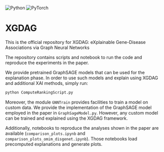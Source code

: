 ![Python](https://img.shields.io/badge/python-3670A0?style=for-the-badge&logo=python&logoColor=ffdd54) ![PyTorch](https://img.shields.io/badge/PyTorch-%23EE4C2C.svg?style=for-the-badge&logo=PyTorch&logoColor=white) 

# XGDAG
 
This is the official repository for XGDAG: eXplainable Gene-Disease Associations via Graph Neural Networks

The repository contains scripts and notebook to run the code and reproduce the experiments in the paper.

We provide pretrained GraphSAGE models that can be used for the explanation phase. In order to use such models and explain using XGDAG and additional XAI methods, simply run:

 ```bash
 python ComputeRankingScript.py
 ```

Moreover, the module ```GNNTrain``` provides facilities to train a model on custom data. We provide the implementation of the GraphSAGE model employed in the paper in ```GraphSageModel.py```. However, any custom model can be trained and explained using the XGDAG framework.

Additionally, notebooks to reproduce the analyses shown in the paper are available (```comparison_plots.ipynb``` and ```comparison_plots_omim_disgenet.ipynb```). Those notebooks load precomputed explanations and generate plots.
